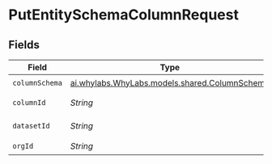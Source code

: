 # PutEntitySchemaColumnRequest


## Fields

| Field                                                                                | Type                                                                                 | Required                                                                             | Description                                                                          | Example                                                                              |
| ------------------------------------------------------------------------------------ | ------------------------------------------------------------------------------------ | ------------------------------------------------------------------------------------ | ------------------------------------------------------------------------------------ | ------------------------------------------------------------------------------------ |
| `columnSchema`                                                                       | [ai.whylabs.WhyLabs.models.shared.ColumnSchema](../../models/shared/ColumnSchema.md) | :heavy_check_mark:                                                                   | N/A                                                                                  |                                                                                      |
| `columnId`                                                                           | *String*                                                                             | :heavy_check_mark:                                                                   | N/A                                                                                  | feature-123                                                                          |
| `datasetId`                                                                          | *String*                                                                             | :heavy_check_mark:                                                                   | N/A                                                                                  | model-123                                                                            |
| `orgId`                                                                              | *String*                                                                             | :heavy_check_mark:                                                                   | N/A                                                                                  | org-123                                                                              |